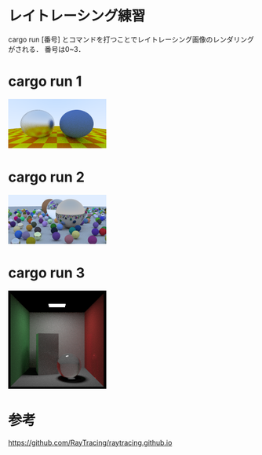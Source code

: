 # レイトレーシング練習

cargo run [番号] とコマンドを打つことでレイトレーシング画像のレンダリングがされる． 番号は0~3．

# cargo run 1

![0](render/render0.png)

# cargo run 2

![1](render/render1.png)

# cargo run 3

![2](render/render2.png)

# 参考

https://github.com/RayTracing/raytracing.github.io